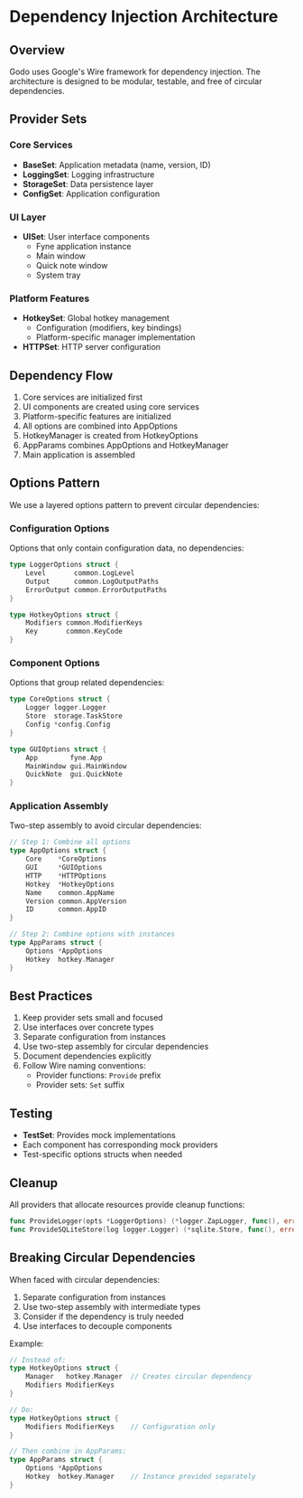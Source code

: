 # Dependency Injection Architecture

## Overview
Godo uses Google's Wire framework for dependency injection. The architecture is designed to be modular, testable, and free of circular dependencies.

## Provider Sets

### Core Services
- **BaseSet**: Application metadata (name, version, ID)
- **LoggingSet**: Logging infrastructure
- **StorageSet**: Data persistence layer
- **ConfigSet**: Application configuration

### UI Layer
- **UISet**: User interface components
  - Fyne application instance
  - Main window
  - Quick note window
  - System tray

### Platform Features
- **HotkeySet**: Global hotkey management
  - Configuration (modifiers, key bindings)
  - Platform-specific manager implementation
- **HTTPSet**: HTTP server configuration

## Dependency Flow
1. Core services are initialized first
2. UI components are created using core services
3. Platform-specific features are initialized
4. All options are combined into AppOptions
5. HotkeyManager is created from HotkeyOptions
6. AppParams combines AppOptions and HotkeyManager
7. Main application is assembled

## Options Pattern
We use a layered options pattern to prevent circular dependencies:

### Configuration Options
Options that only contain configuration data, no dependencies:
```go
type LoggerOptions struct {
    Level       common.LogLevel
    Output      common.LogOutputPaths
    ErrorOutput common.ErrorOutputPaths
}

type HotkeyOptions struct {
    Modifiers common.ModifierKeys
    Key       common.KeyCode
}
```

### Component Options
Options that group related dependencies:
```go
type CoreOptions struct {
    Logger logger.Logger
    Store  storage.TaskStore
    Config *config.Config
}

type GUIOptions struct {
    App        fyne.App
    MainWindow gui.MainWindow
    QuickNote  gui.QuickNote
}
```

### Application Assembly
Two-step assembly to avoid circular dependencies:
```go
// Step 1: Combine all options
type AppOptions struct {
    Core    *CoreOptions
    GUI     *GUIOptions
    HTTP    *HTTPOptions
    Hotkey  *HotkeyOptions
    Name    common.AppName
    Version common.AppVersion
    ID      common.AppID
}

// Step 2: Combine options with instances
type AppParams struct {
    Options *AppOptions
    Hotkey  hotkey.Manager
}
```

## Best Practices
1. Keep provider sets small and focused
2. Use interfaces over concrete types
3. Separate configuration from instances
4. Use two-step assembly for circular dependencies
5. Document dependencies explicitly
6. Follow Wire naming conventions:
   - Provider functions: `Provide` prefix
   - Provider sets: `Set` suffix

## Testing
- **TestSet**: Provides mock implementations
- Each component has corresponding mock providers
- Test-specific options structs when needed

## Cleanup
All providers that allocate resources provide cleanup functions:
```go
func ProvideLogger(opts *LoggerOptions) (*logger.ZapLogger, func(), error)
func ProvideSQLiteStore(log logger.Logger) (*sqlite.Store, func(), error)
```

## Breaking Circular Dependencies
When faced with circular dependencies:
1. Separate configuration from instances
2. Use two-step assembly with intermediate types
3. Consider if the dependency is truly needed
4. Use interfaces to decouple components

Example:
```go
// Instead of:
type HotkeyOptions struct {
    Manager   hotkey.Manager  // Creates circular dependency
    Modifiers ModifierKeys
}

// Do:
type HotkeyOptions struct {
    Modifiers ModifierKeys    // Configuration only
}

// Then combine in AppParams:
type AppParams struct {
    Options *AppOptions
    Hotkey  hotkey.Manager    // Instance provided separately
}
``` 
